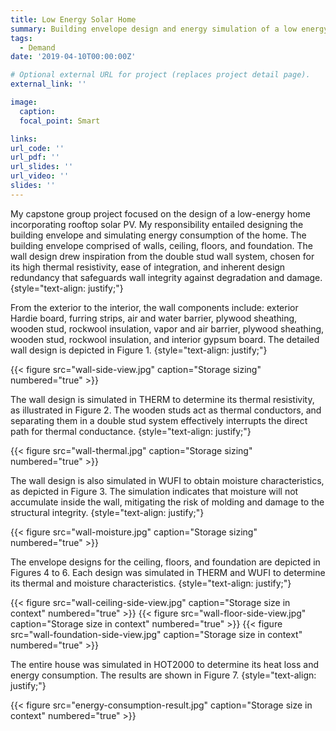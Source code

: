 ```yaml
---
title: Low Energy Solar Home
summary: Building envelope design and energy simulation of a low energy solar home.
tags:
  - Demand
date: '2019-04-10T00:00:00Z'

# Optional external URL for project (replaces project detail page).
external_link: ''

image:
  caption: 
  focal_point: Smart

links:
url_code: ''
url_pdf: ''
url_slides: ''
url_video: ''
slides: ''
---
```


My capstone group project focused on the design of a low-energy home incorporating rooftop solar PV. My responsibility entailed designing the building envelope and simulating energy consumption of the home. The building envelope comprised of walls, ceiling, floors, and foundation. The wall design drew inspiration from the double stud wall system, chosen for its high thermal resistivity, ease of integration, and inherent design redundancy that safeguards wall integrity against degradation and damage.
{style="text-align: justify;"}

From the exterior to the interior, the wall components include: exterior Hardie board, furring strips, air and water barrier, plywood sheathing, wooden stud, rockwool insulation, vapor and air barrier, plywood sheathing, wooden stud, rockwool insulation, and interior gypsum board. The detailed wall design is depicted in Figure 1.
{style="text-align: justify;"}

{{< figure src="wall-side-view.jpg" caption="Storage sizing" numbered="true" >}}

The wall design is simulated in THERM to determine its thermal resistivity, as illustrated in Figure 2. The wooden studs act as thermal conductors, and separating them in a double stud system effectively interrupts the direct path for thermal conductance.
{style="text-align: justify;"}

{{< figure src="wall-thermal.jpg" caption="Storage sizing" numbered="true" >}}

The wall design is also simulated in WUFI to obtain moisture characteristics, as depicted in Figure 3. The simulation indicates that moisture will not accumulate inside the wall, mitigating the risk of molding and damage to the structural integrity.
{style="text-align: justify;"}

{{< figure src="wall-moisture.jpg" caption="Storage sizing" numbered="true" >}}

The envelope designs for the ceiling, floors, and foundation are depicted in Figures 4 to 6. Each design was simulated in THERM and WUFI to determine its thermal and moisture characteristics.
{style="text-align: justify;"}

{{< figure src="wall-ceiling-side-view.jpg" caption="Storage size in context" numbered="true" >}}
{{< figure src="wall-floor-side-view.jpg" caption="Storage size in context" numbered="true" >}}
{{< figure src="wall-foundation-side-view.jpg" caption="Storage size in context" numbered="true" >}}

The entire house was simulated in HOT2000 to determine its heat loss and energy consumption. The results are shown in Figure 7.
{style="text-align: justify;"}

{{< figure src="energy-consumption-result.jpg" caption="Storage size in context" numbered="true" >}}


